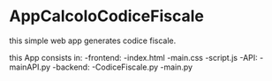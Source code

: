 # AppCalcoloCodiceFiscale
this simple web app generates codice fiscale.


this App consists in:
  -frontend:
    -index.html
    -main.css
    -script.js
  -API:
    -mainAPI.py
  -backend:
    -CodiceFiscale.py
    -main.py
